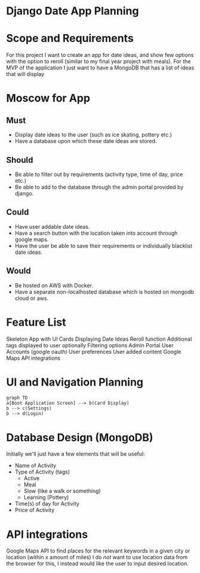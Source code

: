 # Django Date App Planning

# Scope and Requirements
For this project I want to create an app for date ideas, and show few options with the option to reroll (similar to my final year project with meals).
For the MVP of the application I just want to have a MongoDB that has a list of ideas that will display 

# Moscow for App

## Must
* Display date ideas to the user (such as ice skating, pottery etc.)
* Have a database upon which these date ideas are stored.

## Should
* Be able to filter out by requirements (activity type, time of day, price etc.)
* Be able to add to the database through the admin portal provided by django.

## Could
* Have user addable date ideas.
* Have a search button with the location taken into account through google maps.
* Have the user be able to save their requirements or individually blacklist date ideas.

## Would
* Be hosted on AWS with Docker.
* Have a separate non-localhosted database which is hosted on mongodb cloud or aws.

# Feature List
Skeleton App with UI
Cards Displaying Date Ideas
Reroll function
Additional tags displayed to user optionally
Filtering options
Admin Portal
User Accounts (google oauth)
User preferences
User added content
Google Maps API integrations


# UI and Navigation Planning
```mermaid
graph TD
a[Boot Application Screen] --> b(Card Display) 
b --> c(Settings)
b --> d(Login)
```
# Database Design (MongoDB)
Initially we'll just have a few elements that will be useful:
* Name of Activity
* Type of Activity (tags)
    * Active
    * Meal
    * Slow (like a walk or something)
    * Learning (Pottery)
* Time(s) of day for Activity
* Price of Activity
# API integrations
Google Maps API to find places for the relevant keywords in a given city or location (within x amount of miles)
I do *not* want to use location data from the browser for this, I instead would like the user to input desired location.
